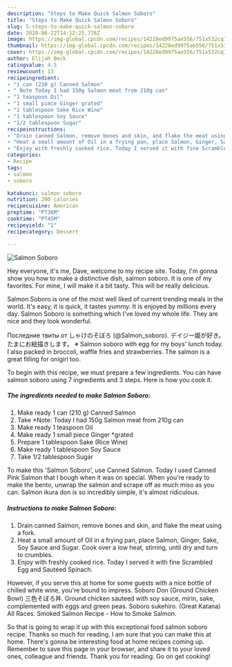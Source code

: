 ```yaml
---
description: "Steps to Make Quick Salmon Soboro"
title: "Steps to Make Quick Salmon Soboro"
slug: 5-steps-to-make-quick-salmon-soboro
date: 2020-06-22T14:12:25.776Z
image: https://img-global.cpcdn.com/recipes/14228ed9975ae556/751x532cq70/salmon-soboro-recipe-main-photo.jpg
thumbnail: https://img-global.cpcdn.com/recipes/14228ed9975ae556/751x532cq70/salmon-soboro-recipe-main-photo.jpg
cover: https://img-global.cpcdn.com/recipes/14228ed9975ae556/751x532cq70/salmon-soboro-recipe-main-photo.jpg
author: Elijah Beck
ratingvalue: 4.5
reviewcount: 13
recipeingredient:
- "1 can (210 g) Canned Salmon"
- " Note Today I had 150g Salmon meat from 210g can"
- "1 teaspoon Oil"
- "1 small piece Ginger grated"
- "1 tablespoon Sake Rice Wine"
- "1 tablespoon Soy Sauce"
- "1/2 tablespoon Sugar"
recipeinstructions:
- "Drain canned Salmon, remove bones and skin, and flake the meat using a fork."
- "Heat a small amount of Oil in a frying pan, place Salmon, Ginger, Sake, Soy Sauce and Sugar. Cook over a low heat, stirring, until dry and turn to crumbles."
- "Enjoy with freshly cooked rice. Today I served it with fine Scrambled Egg and Sautéed Spinach."
categories:
- Recipe
tags:
- salmon
- soboro

katakunci: salmon soboro 
nutrition: 200 calories
recipecuisine: American
preptime: "PT36M"
cooktime: "PT45M"
recipeyield: "1"
recipecategory: Dessert

---
```



![Salmon Soboro](https://img-global.cpcdn.com/recipes/14228ed9975ae556/751x532cq70/salmon-soboro-recipe-main-photo.jpg)

Hey everyone, it's me, Dave, welcome to my recipe site. Today, I'm gonna show you how to make a distinctive dish, salmon soboro. It is one of my favorites. For mine, I will make it a bit tasty. This will be really delicious.

Salmon Soboro is one of the most well liked of current trending meals in the world. It's easy, it is quick, it tastes yummy. It is enjoyed by millions every day. Salmon Soboro is something which I've loved my whole life. They are nice and they look wonderful.

Последние твиты от しゃけのそぼろ (@Salmon_soboro). デイジー姫が好き。たまにお絵描きします。 ※ Salmon soboro with egg for my boys&#39; lunch today. I also packed in broccoli, waffle fries and strawberries. The salmon is a great filling for onigiri too.


To begin with this recipe, we must prepare a few ingredients. You can have salmon soboro using 7 ingredients and 3 steps. Here is how you cook it.

<!--inarticleads1-->

##### The ingredients needed to make Salmon Soboro:

1. Make ready 1 can (210 g) Canned Salmon
1. Take  *Note: Today I had 150g Salmon meat from 210g can
1. Make ready 1 teaspoon Oil
1. Make ready 1 small piece Ginger *grated
1. Prepare 1 tablespoon Sake (Rice Wine)
1. Make ready 1 tablespoon Soy Sauce
1. Take 1/2 tablespoon Sugar


To make this &#39;Salmon Soboro&#39;, use Canned Salmon. Today I used Canned Pink Salmon that I bough when it was on special. When you&#39;re ready to make the bento, unwrap the salmon and scrape off as much miso as you can. Salmon ikura don is so incredibly simple, it&#39;s almost ridiculous. 

<!--inarticleads2-->

##### Instructions to make Salmon Soboro:

1. Drain canned Salmon, remove bones and skin, and flake the meat using a fork.
1. Heat a small amount of Oil in a frying pan, place Salmon, Ginger, Sake, Soy Sauce and Sugar. Cook over a low heat, stirring, until dry and turn to crumbles.
1. Enjoy with freshly cooked rice. Today I served it with fine Scrambled Egg and Sautéed Spinach.


However, if you serve this at home for some guests with a nice bottle of chilled white wine, you&#39;re bound to impress. Soboro Don (Ground Chicken Bowl) 三色そぼろ丼. Ground chicken sauteed with soy sauce, mirin, sake, complemented with eggs and green peas. Soboro sukehiro. (Great Katana) All Races. Smoked Salmon Recipe - How to Smoke Salmon. 

So that is going to wrap it up with this exceptional food salmon soboro recipe. Thanks so much for reading. I am sure that you can make this at home. There's gonna be interesting food at home recipes coming up. Remember to save this page in your browser, and share it to your loved ones, colleague and friends. Thank you for reading. Go on get cooking!
